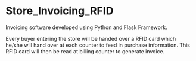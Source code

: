 # Store_Invoicing_RFID

Invoicing software developed using Python and Flask Framework.

Every buyer entering the store will be handed over a RFID card which he/she will hand over at each counter to feed in purchase information. This RFID card will then be read at billing counter to generate invoice.
